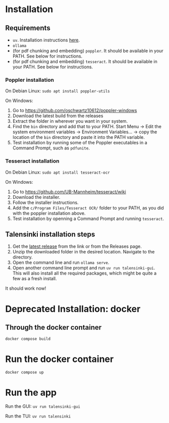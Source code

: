 # Installation
## Requirements
- `uv`. Installation instructions [here](https://docs.astral.sh/uv/getting-started/installation/).
- `ollama`
- (for pdf chunking and embedding) `poppler`. It should be available in your PATH. See below for instructions.
- (for pdf chunking and embedding) `tesseract`. It should be available in your PATH. See below for instructions.

### Poppler installation
On Debian Linux:
`sudo apt install poppler-utils`

On Windows:
1. Go to https://github.com/oschwartz10612/poppler-windows
2. Download the latest build from the releases
3. Extract the folder in wherever you want in your system.
4. Find the `bin` directory and add that to your PATH. Start Menu -> Edit the system environment variables -> Environment Variables... -> copy the location of the `bin` directory and paste it into the PATH variable.
5. Test installation by running some of the Poppler executables in a Command Prompt, such as `pdfunite`.

### Tesseract installation
On Debian Linux:
`sudo apt install tesseract-ocr`

On Windows:
1. Go to https://github.com/UB-Mannheim/tesseract/wiki
2. Download the installer.
3. Follow the installer instructions.
4. Add the `c/Program Files/Tesseract OCR/` folder to your PATH, as you did with the poppler installation above.
5. Test installation by openning a Command Prompt and running `tesseract`.

## Talensinki installation steps
1. Get the [latest release](https://github.com/Txart/talensinki/releases/latest) from the link or from the Releases page.
2. Unzip the downloaded folder in the desired location. Navigate to the directory.
3. Open the command line and run `ollama serve`.
3. Open another command line prompt and run `uv run talensinki-gui`. This will also install all the required packages, which might be quite a few as a fresh install.

It should work now!

# Deprecated Installation: docker
## Through the docker container
`docker compose build`

# Run the docker container
`docker compose up`


# Run the app
Run the GUI:
`uv run talensinki-gui`

Run the TUI:
`uv run talensinki`


